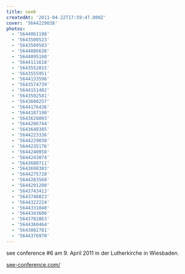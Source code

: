 ```yaml
---
title: see6
createdAt: '2011-04-22T17:59:47.000Z'
cover: '5644229038'
photos:
  - '5644061198'
  - '5643500523'
  - '5643509503'
  - '5644086638'
  - '5644095160'
  - '5644111618'
  - '5643552015'
  - '5643555951'
  - '5644133596'
  - '5643574739'
  - '5644151482'
  - '5643592581'
  - '5643600257'
  - '5644176436'
  - '5644187190'
  - '5643628893'
  - '5644206744'
  - '5643648385'
  - '5644223336'
  - '5644229038'
  - '5644235176'
  - '5644240058'
  - '5644243874'
  - '5643680711'
  - '5643698383'
  - '5644275728'
  - '5644283568'
  - '5644291200'
  - '5643743413'
  - '5643748823'
  - '5644322224'
  - '5644331040'
  - '5644343606'
  - '5643782863'
  - '5644360464'
  - '5643802781'
  - '5644376970'
---
```


see conference #6 am 9. April 2011 in der Lutherkirche in Wiesbaden.

[see-conference.com/](http://see-conference.com/)